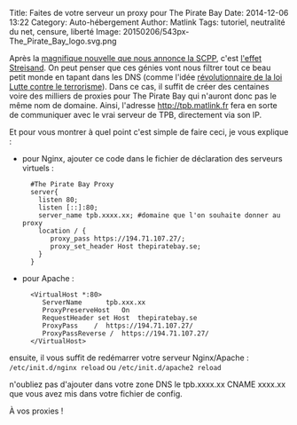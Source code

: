 Title: Faites de votre serveur un proxy pour The Pirate Bay
Date: 2014-12-06 13:22
Category: Auto-hébergement
Author: Matlink
Tags: tutoriel, neutralité du net, censure, liberté
Image: 20150206/543px-The_Pirate_Bay_logo.svg.png


Après la [magnifique nouvelle que nous annonce la
SCPP](http://www.numerama.com/magazine/31495-the-pirate-bay-sera-bloque-en-france-avec-ses-miroirs.html),
c'est [l'effet
Streisand](https://fr.wikipedia.org/wiki/Effet_Streisand). On peut
penser que ces génies vont nous filtrer tout ce beau petit monde en
tapant dans les DNS (comme l'idée [révolutionnaire de la loi Lutte
contre le
terrorisme](http://www.linformaticien.com/actualites/id/34237/le-blocage-dns-retenu-par-les-deputes-pour-lutter-contre-le-terrorisme.aspx)).
Dans ce cas, il suffit de créer des centaines voire des milliers de
proxies pour The Pirate Bay qui n'auront donc pas le même nom de
domaine. Ainsi, l'adresse http://tpb.matlink.fr fera en sorte de
communiquer avec le vrai serveur de TPB, directement via son IP.

Et pour vous montrer à quel point c'est simple de faire ceci, je vous
explique :

- pour Nginx, ajouter ce code dans le fichier de déclaration des serveurs virtuels :


        #The Pirate Bay Proxy 
        server{
          listen 80;
          listen [::]:80;
          server_name tpb.xxxx.xx; #domaine que l'on souhaite donner au proxy
          location / {
             proxy_pass https://194.71.107.27/;
             proxy_set_header Host thepiratebay.se;
          }
        }

- pour Apache :


        <VirtualHost *:80>
           ServerName      tpb.xxx.xx
           ProxyPreserveHost   On
           RequestHeader set Host  thepiratebay.se
           ProxyPass    /  https://194.71.107.27/
           ProxyPassReverse /  https://194.71.107.27/
        </VirtualHost>

ensuite, il vous suffit de redémarrer votre serveur Nginx/Apache :
``/etc/init.d/nginx reload`` ou ``/etc/init.d/apache2 reload``

n'oubliez pas d'ajouter dans votre zone DNS le tpb.xxxx.xx CNAME xxxx.xx
que vous avez mis dans votre fichier de config.

À vos proxies !
